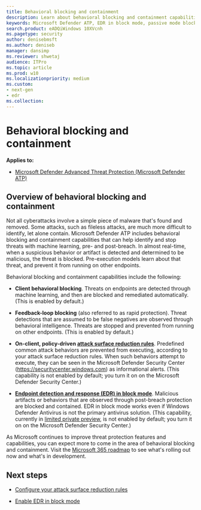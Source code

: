 ```yaml
---
title: Behavioral blocking and containment
description: Learn about behavioral blocking and containment capabilities in Microsoft Defender ATP
keywords: Microsoft Defender ATP, EDR in block mode, passive mode blocking
search.product: eADQiWindows 10XVcnh
ms.pagetype: security
author: denisebmsft
ms.author: deniseb
manager: dansimp
ms.reviewer: shwetaj
audience: ITPro 
ms.topic: article 
ms.prod: w10 
ms.localizationpriority: medium
ms.custom: 
- next-gen
- edr
ms.collection: 
---
```


# Behavioral blocking and containment

**Applies to:**

- [Microsoft Defender Advanced Threat Protection (Microsoft Defender ATP)](https://go.microsoft.com/fwlink/p/?linkid=2069559)

## Overview of behavioral blocking and containment

Not all cyberattacks involve a simple piece of malware that's found and removed. Some attacks, such as fileless attacks, are much more difficult to identify, let alone contain. Microsoft Defender ATP includes behavioral blocking and containment capabilities that can help identify and stop threats with machine learning, pre- and post-breach. In almost real-time, when a suspicious behavior or artifact is detected and determined to be malicious, the threat is blocked. Pre-execution models learn about that threat, and prevent it from running on other endpoints. 

Behavioral blocking and containment capabilities include the following:

- **Client behavioral blocking**. Threats on endpoints are detected through machine learning, and then are blocked and remediated automatically. (This is enabled by default.)

- **Feedback-loop blocking** (also referred to as rapid protection). Threat detections that are assumed to be false negatives are observed through behavioral intelligence. Threats are stopped and prevented from running on other endpoints. (This is enabled by default.)

- **On-client, policy-driven [attack surface reduction rules](https://docs.microsoft.com/windows/security/threat-protection/microsoft-defender-atp/attack-surface-reduction)**. Predefined common attack behaviors are prevented from executing, according to your attack surface reduction rules. When such behaviors attempt to execute, they can be seen in the Microsoft Defender Security Center (https://securitycenter.windows.com) as informational alerts. (This capability is not enabled by default; you turn it on on the Microsoft Defender Security Center.)

- **[Endpoint detection and response (EDR) in block mode](edr-in-block-mode.md)**. Malicious artifacts or behaviors that are observed through post-breach protection are blocked and contained. EDR in block mode works even if Windows Defender Antivirus is not the primary antivirus solution. (This capability, currently in [limited private preview](edr-in-block-mode.md#can-i-participate-in-the-preview-of-edr-in-block-mode), is not enabled by default; you turn it on on the Microsoft Defender Security Center.)

As Microsoft continues to improve threat protection features and capabilities, you can expect more to come in the area of behavioral blocking and containment. Visit the [Microsoft 365 roadmap](https://www.microsoft.com/microsoft-365/roadmap) to see what's rolling out now and what's in development.

## Next steps

- [Configure your attack surface reduction rules](attack-surface-reduction.md)

- [Enable EDR in block mode](edr-in-block-mode.md)